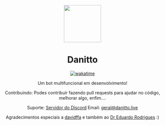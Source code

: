 <div align="center">
  <img src="https://i.imgur.com/NjYYO30.png" height=120 width=120/><h1>Danitto</h1>

[![wakatime](https://wakatime.com/badge/github/davidcanas/DanittoTS.svg)](https://wakatime.com/badge/github/davidcanas/DanittoTS)

Um bot multifuncional em desenvolvimento!

Contribuindo:
Podes contribuir fazendo pull requests para ajudar no código, melhorar algo, enfim....

Suporte:
[Servidor do Discord](https://discord.gg/aj3sSAyMsh)
Email: geral@danitto.live

Agradecimentos especiais a [davidffa](https://github.com/davidffa) e também ao [Dr Eduardo Rodrigues](https://github.com/siredurs) :)

</div>
